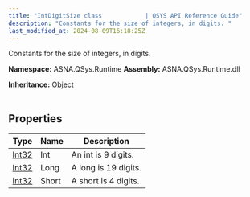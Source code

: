 ```yaml
---
title: "IntDigitSize class            | QSYS API Reference Guide"
description: "Constants for the size of integers, in digits. "
last_modified_at: 2024-08-09T16:18:25Z
---
```


Constants for the size of integers, in digits.

**Namespace:** ASNA.QSys.Runtime
**Assembly:** ASNA.QSys.Runtime.dll

**Inheritance:** [Object](https://docs.microsoft.com/en-us/dotnet/api/system.object)
<br>
<br>

## Properties

| Type | Name | Description
| --- | --- | --- 
| [Int32](https://learn.microsoft.com/en-us/dotnet/csharp/language-reference/builtin-types/integral-numeric-types) | Int | An int is 9 digits. |
| [Int32](https://learn.microsoft.com/en-us/dotnet/csharp/language-reference/builtin-types/integral-numeric-types) | Long | A long is 19 digits. |
| [Int32](https://learn.microsoft.com/en-us/dotnet/csharp/language-reference/builtin-types/integral-numeric-types) | Short | A short is 4 digits. |

